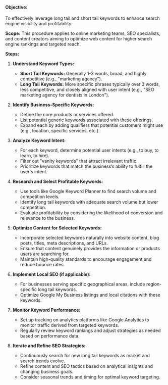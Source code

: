 #### **Objective:**
To effectively leverage long tail and short tail keywords to enhance search engine visibility and profitability.

**Scope:**
This procedure applies to online marketing teams, SEO specialists, and content creators aiming to optimize web content for higher search engine rankings and targeted reach.

**Steps:**

1. **Understand Keyword Types:**
   - **Short Tail Keywords:** Generally 1-3 words, broad, and highly competitive (e.g., "marketing agency").
   - **Long Tail Keywords:** More specific phrases typically over 3 words, less competitive, and closely aligned with user intent (e.g., "SEO marketing agency for dentists in London").

2. **Identify Business-Specific Keywords:**
   - Define the core products or services offered.
   - List potential generic keywords associated with these offerings.
   - Expand each by adding qualifiers that potential customers might use (e.g., location, specific services, etc.).

3. **Analyze Keyword Intent:**
   - For each keyword, determine potential user intents (e.g., to buy, to learn, to hire).
   - Filter out "vanity keywords" that attract irrelevant traffic.
   - Prioritize keywords that match the business’s ability to fulfill the user's intent.

4. **Research and Select Profitable Keywords:**
   - Use tools like Google Keyword Planner to find search volume and competition levels.
   - Identify long tail keywords with adequate search volume but lower competition.
   - Evaluate profitability by considering the likelihood of conversion and relevance to the business.

5. **Optimize Content for Selected Keywords:**
   - Incorporate selected keywords naturally into website content, blog posts, titles, meta descriptions, and URLs.
   - Ensure that content genuinely provides the information or products users are searching for.
   - Maintain high-quality standards to encourage engagement and reduce bounce rates.

6. **Implement Local SEO (if applicable):**
   - For businesses serving specific geographical areas, include region-specific long tail keywords.
   - Optimize Google My Business listings and local citations with these keywords.

7. **Monitor Keyword Performance:**
   - Set up tracking on analytics platforms like Google Analytics to monitor traffic derived from targeted keywords.
   - Regularly review keyword rankings and adjust strategies as needed based on performance data.

8. **Iterate and Refine SEO Strategies:**
   - Continuously search for new long tail keywords as market and search trends evolve.
   - Refine content and SEO tactics based on analytical insights and changing business goals.
   - Consider seasonal trends and timing for optimal keyword targeting.

